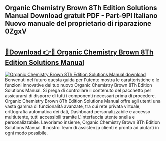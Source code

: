 ## Organic Chemistry Brown 8Th Edition Solutions Manual Download gratuit PDF - Part-9Pl Italiano Nuovo manuale del proprietario di riparazione 0ZgxV

# <h2><a href="http://dfbry1.blite.top/?on=Organic+Chemistry+Brown+8Th+Edition+Solutions+Manual">🔗Download 👉🔴 Organic Chemistry Brown 8Th Edition Solutions Manual</a></h2>

[![Organic Chemistry Brown 8Th Edition Solutions Manual download](https://i.imgur.com/lujVjoI.png)](http://dfbry1.blite.top/?on=Organic+Chemistry+Brown+8Th+Edition+Solutions+Manual)
Benvenuti nel futuro questa guida per l'utente mostra le caratteristiche e le funzioni innovative del tuo nuovo Organic Chemistry Brown 8Th Edition Solutions Manual. Si prega di controllare il contenuto del pacchetto per assicurarsi di disporre di tutti i componenti necessari prima di procedere. Organic Chemistry Brown 8Th Edition Solutions Manual offre agli utenti una vasta gamma di funzionalità avanzate, tra cui rete privata virtuale, crittografia automatica dei dati, Dashboard personalizzabile e accesso multiutente, tutti accessibili tramite L'interfaccia utente snella e personalizzabile. Lavoriamo insieme, Organic Chemistry Brown 8Th Edition Solutions Manual. Il nostro Team di assistenza clienti è pronto ad aiutarti in ogni modo possibile.
